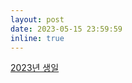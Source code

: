 ```yaml
---
layout: post
date: 2023-05-15 23:59:59
inline: true
---
```


<a href="https://seyoungnam.github.io/blog/2023/birthday/">2023년 생일</a>

